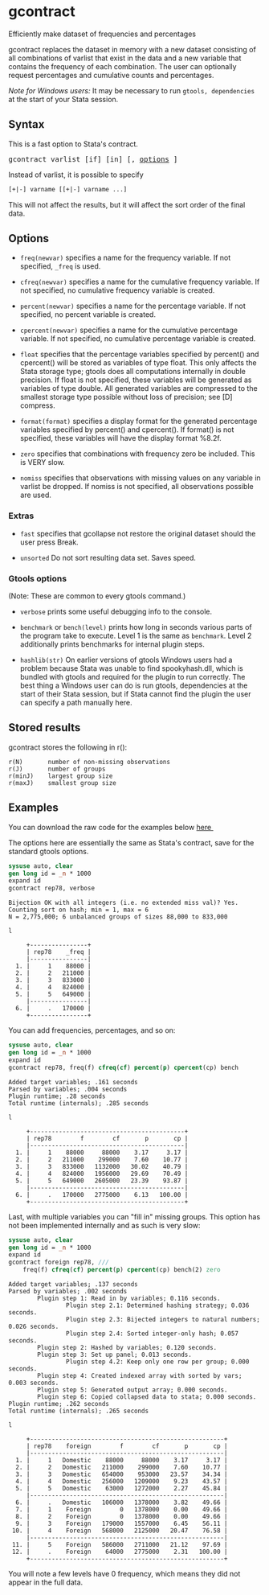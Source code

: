 gcontract
=========

Efficiently make dataset of frequencies and percentages

gcontract replaces the dataset in memory with a new dataset consisting of
all combinations of varlist that exist in the data and a new variable
that contains the frequency of each combination. The user can optionally
request percentages and cumulative counts and percentages.

_Note for Windows users:_ It may be necessary to run `gtools, dependencies` at
the start of your Stata session.

Syntax
------

This is a fast option to Stata's contract.

<p><span style="font-family:monospace">gcontract varlist [if] [in] [, <a href="#options">options</a> ] </p>

Instead of varlist, it is possible to specify

```stata
[+|-] varname [[+|-] varname ...]
```

This will not affect the results, but it will affect the sort order of
the final data.


Options
-------


- `freq(newvar)` specifies a name for the frequency variable.  If not
            specified, `_freq` is used.

- `cfreq(newvar)` specifies a name for the cumulative frequency variable.  If
            not specified, no cumulative frequency variable is created.

- `percent(newvar)` specifies a name for the percentage variable.  If not
            specified, no percent variable is created.

- `cpercent(newvar)` specifies a name for the cumulative percentage variable.
            If not specified, no cumulative percentage variable is created.

- `float` specifies that the percentage variables specified by percent() and
            cpercent() will be stored as variables of type float. This only
            affects the Stata storage type; gtools does all computations
            internally in double precision. If float is not specified, these
            variables will be generated as variables of type double.  All
            generated variables are compressed to the smallest storage type
            possible without loss of precision; see [D] compress.

- `format(format)` specifies a display format for the generated percentage
            variables specified by percent() and cpercent().  If format() is not
            specified, these variables will have the display format %8.2f.

- `zero` specifies that combinations with frequency zero be included.  This
            is VERY slow.

- `nomiss` specifies that observations with missing values on any variable in
            varlist be dropped.  If nomiss is not specified, all observations
            possible are used.

### Extras

- `fast` specifies that gcollapse not restore the original dataset should the
            user press Break.

- `unsorted` Do not sort resulting data set. Saves speed.

### Gtools options

(Note: These are common to every gtools command.)

- `verbose` prints some useful debugging info to the console.

- `benchmark` or `bench(level)` prints how long in seconds various parts of the
            program take to execute. Level 1 is the same as `benchmark`. Level 2
            additionally prints benchmarks for internal plugin steps.

- `hashlib(str)` On earlier versions of gtools Windows users had a problem
            because Stata was unable to find spookyhash.dll, which is bundled
            with gtools and required for the plugin to run correctly. The best
            thing a Windows user can do is run gtools, dependencies at the start
            of their Stata session, but if Stata cannot find the plugin the user
            can specify a path manually here.

Stored results
--------------

gcontract stores the following in r():

    r(N)       number of non-missing observations
    r(J)       number of groups
    r(minJ)    largest group size
    r(maxJ)    smallest group size

Examples
--------

You can download the raw code for the examples below
[here  <img src="https://upload.wikimedia.org/wikipedia/commons/6/64/Icon_External_Link.png" width="13px"/>](https://raw.githubusercontent.com/mcaceresb/stata-gtools/master/docs/examples/gcontract.do)

The options here are essentially the same as Stata's contract,
save for the standard gtools options.

```stata
sysuse auto, clear
gen long id = _n * 1000
expand id
gcontract rep78, verbose
```
```
Bijection OK with all integers (i.e. no extended miss val)? Yes.
Counting sort on hash; min = 1, max = 6
N = 2,775,000; 6 unbalanced groups of sizes 88,000 to 833,000
```
```
l

     +----------------+
     | rep78    _freq |
     |----------------|
  1. |     1    88000 |
  2. |     2   211000 |
  3. |     3   833000 |
  4. |     4   824000 |
  5. |     5   649000 |
     |----------------|
  6. |     .   170000 |
     +----------------+
```

You can add frequencies, percentages, and so on:
```stata
sysuse auto, clear
gen long id = _n * 1000
expand id
gcontract rep78, freq(f) cfreq(cf) percent(p) cpercent(cp) bench
```
```
Added target variables; .161 seconds
Parsed by variables; .004 seconds
Plugin runtime; .28 seconds
Total runtime (internals); .285 seconds
```
```
l

     +-------------------------------------------+
     | rep78        f        cf       p       cp |
     |-------------------------------------------|
  1. |     1    88000     88000    3.17     3.17 |
  2. |     2   211000    299000    7.60    10.77 |
  3. |     3   833000   1132000   30.02    40.79 |
  4. |     4   824000   1956000   29.69    70.49 |
  5. |     5   649000   2605000   23.39    93.87 |
     |-------------------------------------------|
  6. |     .   170000   2775000    6.13   100.00 |
     +-------------------------------------------+
```

Last, with multiple variables you can "fill in" missing groups. This option
has not been implemented internally and as such is very slow:

```stata
sysuse auto, clear
gen long id = _n * 1000
expand id
gcontract foreign rep78, ///
    freq(f) cfreq(cf) percent(p) cpercent(cp) bench(2) zero
```
```
Added target variables; .137 seconds
Parsed by variables; .002 seconds
        Plugin step 1: Read in by variables; 0.116 seconds.
                Plugin step 2.1: Determined hashing strategy; 0.036 seconds.
                Plugin step 2.3: Bijected integers to natural numbers; 0.026 seconds.
                Plugin step 2.4: Sorted integer-only hash; 0.057 seconds.
        Plugin step 2: Hashed by variables; 0.120 seconds.
        Plugin step 3: Set up panel; 0.013 seconds.
                Plugin step 4.2: Keep only one row per group; 0.000 seconds.
        Plugin step 4: Created indexed array with sorted by vars; 0.003 seconds.
        Plugin step 5: Generated output array; 0.000 seconds.
        Plugin step 6: Copied collapsed data to stata; 0.000 seconds.
Plugin runtime; .262 seconds
Total runtime (internals); .265 seconds

l

     +------------------------------------------------------+
     | rep78    foreign        f        cf       p       cp |
     |------------------------------------------------------|
  1. |     1   Domestic    88000     88000    3.17     3.17 |
  2. |     2   Domestic   211000    299000    7.60    10.77 |
  3. |     3   Domestic   654000    953000   23.57    34.34 |
  4. |     4   Domestic   256000   1209000    9.23    43.57 |
  5. |     5   Domestic    63000   1272000    2.27    45.84 |
     |------------------------------------------------------|
  6. |     .   Domestic   106000   1378000    3.82    49.66 |
  7. |     1    Foreign        0   1378000    0.00    49.66 |
  8. |     2    Foreign        0   1378000    0.00    49.66 |
  9. |     3    Foreign   179000   1557000    6.45    56.11 |
 10. |     4    Foreign   568000   2125000   20.47    76.58 |
     |------------------------------------------------------|
 11. |     5    Foreign   586000   2711000   21.12    97.69 |
 12. |     .    Foreign    64000   2775000    2.31   100.00 |
     +------------------------------------------------------+
```

You will note a few levels have 0 frequency, which means they did
not appear in the full data.
